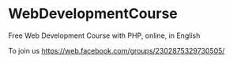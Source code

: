 # WebDevelopmentCourse
Free Web Development Course with PHP, online, in English


To join us
https://web.facebook.com/groups/2302875329730505/
